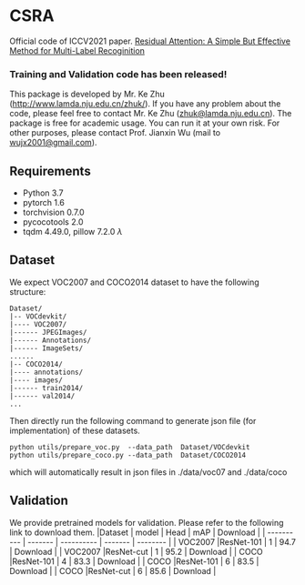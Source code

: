 # CSRA
Official code of ICCV2021 paper. [Residual Attention: A Simple But Effective Method for Multi-Label Recoginition](https://arxiv.org/abs/2108.02456)<br>

### Training and Validation code has been released!
This package is developed by Mr. Ke Zhu (http://www.lamda.nju.edu.cn/zhuk/). If you have any problem about the code, please feel free to contact Mr. Ke Zhu (zhuk@lamda.nju.edu.cn). The package is free for academic usage. You can run it at your own risk. For other purposes, please contact Prof. Jianxin Wu (mail to wujx2001@gmail.com).

## Requirements
- Python 3.7
- pytorch 1.6
- torchvision 0.7.0
- pycocotools 2.0
- tqdm 4.49.0, pillow 7.2.0
$\lambda$

## Dataset
We expect VOC2007 and COCO2014 dataset to have the following structure:
```
Dataset/
|-- VOCdevkit/
|---- VOC2007/
|------ JPEGImages/
|------ Annotations/
|------ ImageSets/
......
|-- COCO2014/
|---- annotations/
|---- images/
|------ train2014/
|------ val2014/
...
```
Then directly run the following command to generate json file (for implementation) of these datasets.
```shell
python utils/prepare_voc.py  --data_path  Dataset/VOCdevkit
python utils/prepare_coco.py --data_path  Dataset/COCO2014
```
which will automatically result in json files in ./data/voc07 and ./data/coco

## Validation
We provide pretrained models for validation. Please refer to the following link to download them. 
|Dataset      | model     |  Head       |   mAP     | Download   |
|  ---------- | -------   |  ---------- | -------   | --------   |
| VOC2007     |ResNet-101 |     1       |  94.7     | Download   |
| VOC2007     |ResNet-cut |     1       |  95.2     | Download   |
| COCO        |ResNet-101 |     4       |  83.3     | Download   |
| COCO        |ResNet-101 |     6       |  83.5     | Download   |
| COCO        |ResNet-cut |     6       |  85.6     | Download   |

